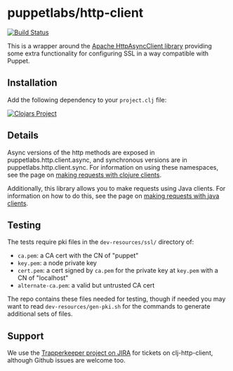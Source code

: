 # puppetlabs/http-client

[![Build Status](https://travis-ci.org/puppetlabs/clj-http-client.png?branch=master)](https://travis-ci.org/puppetlabs/clj-http-client)

This is a wrapper around the [Apache HttpAsyncClient
library](http://hc.apache.org/httpcomponents-asyncclient-4.0.x/) providing
some extra functionality for configuring SSL in a way compatible with Puppet.

## Installation

Add the following dependency to your `project.clj` file:

[![Clojars Project](http://clojars.org/puppetlabs/http-client/latest-version.svg)](http://clojars.org/puppetlabs/http-client)

## Details

Async versions of the http methods are exposed in
puppetlabs.http.client.async, and synchronous versions are in
puppetlabs.http.client.sync. For information on using these namespaces, see the page on
[making requests with clojure clients](doc/clojure-client.md).

Additionally, this library allows you to make requests using Java clients. For information
on how to do this, see the page on [making requests with java clients](doc/java-client.md).

## Testing

The tests require pki files in the `dev-resources/ssl/` directory of:
  * `ca.pem`: a CA cert with the CN of "puppet"
  * `key.pem`: a node private key
  * `cert.pem`: a cert signed by `ca.pem` for the private key at `key.pem` with a CN of "localhost"
  * `alternate-ca.pem`: a valid but untrusted CA cert

The repo contains these files needed for testing, though if needed you may
want to read `dev-resources/gen-pki.sh` for the commands to generate additional
sets of files.

## Support

We use the [Trapperkeeper project on JIRA](https://tickets.puppetlabs.com/browse/TK)
for tickets on clj-http-client, although Github issues are welcome too.
